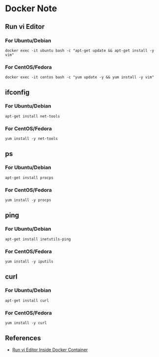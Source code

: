 # Docker Note

## Run vi Editor
### For Ubuntu/Debian
```
docker exec -it ubuntu bash -c "apt-get update && apt-get install -y vim"
```

### For CentOS/Fedora
```
docker exec -it centos bash -c "yum update -y && yum install -y vim"
```

## ifconfig
### For Ubuntu/Debian
```
apt-get install net-tools
```

### For CentOS/Fedora
```
yum install -y net-tools
```

## ps
### For Ubuntu/Debian
```
apt-get install procps
```

### For CentOS/Fedora
```
yum install -y procps
```

## ping
### For Ubuntu/Debian
```
apt-get install inetutils-ping
```

### For CentOS/Fedora
```
yum install -y iputils
```

## curl
### For Ubuntu/Debian
```
apt-get install curl
```

### For CentOS/Fedora
```
yum install -y curl
```

## References
- [Run vi Editor Inside Docker Container](https://www.baeldung.com/linux/vi-editor-inside-docker-container)